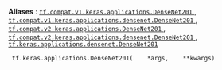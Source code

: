 **Aliases** : [ `tf.compat.v1.keras.applications.DenseNet201` ](/api_docs/python/tf/keras/applications/DenseNet201), [ `tf.compat.v1.keras.applications.densenet.DenseNet201` ](/api_docs/python/tf/keras/applications/DenseNet201), [ `tf.compat.v2.keras.applications.DenseNet201` ](/api_docs/python/tf/keras/applications/DenseNet201), [ `tf.compat.v2.keras.applications.densenet.DenseNet201` ](/api_docs/python/tf/keras/applications/DenseNet201), [ `tf.keras.applications.densenet.DenseNet201` ](/api_docs/python/tf/keras/applications/DenseNet201)

```
 tf.keras.applications.DenseNet201(    *args,    **kwargs) 
```

